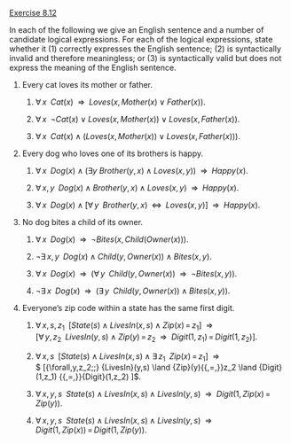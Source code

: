[Exercise 8.12](ex_12/)

In each of the following we give an English sentence and a number of
candidate logical expressions. For each of the logical expressions,
state whether it (1) correctly expresses the English sentence; (2) is
syntactically invalid and therefore meaningless; or (3) is syntactically
valid but does not express the meaning of the English sentence.

1.  Every cat loves its mother or father.

    1.  ${\forall\,x\;\;} {Cat}(x) {\:\;{\Rightarrow}\:\;}{Loves}(x,{Mother}(x)\lor {Father}(x))$.

    2.  ${\forall\,x\;\;} \lnot {Cat}(x) \lor {Loves}(x,{Mother}(x)) \lor {Loves}(x,{Father}(x))$.

    3.  ${\forall\,x\;\;} {Cat}(x) \land ({Loves}(x,{Mother}(x))\lor {Loves}(x,{Father}(x)))$.

2.  Every dog who loves one of its brothers is happy.

    1.  ${\forall\,x\;\;} {Dog}(x) \land (\exists y\ {Brother}(y,x) \land {Loves}(x,y)) {\:\;{\Rightarrow}\:\;}{Happy}(x)$.

    2.  ${\forall\,x,y\;\;} {Dog}(x) \land {Brother}(y,x) \land {Loves}(x,y) {\:\;{\Rightarrow}\:\;}{Happy}(x)$.

    3.  ${\forall\,x\;\;} {Dog}(x) \land [{\forall\,y\;\;} {Brother}(y,x) {\;\;{\Leftrightarrow}\;\;}{Loves}(x,y)] {\:\;{\Rightarrow}\:\;}{Happy}(x)$.

3.  No dog bites a child of its owner.

    1.  ${\forall\,x\;\;} {Dog}(x) {\:\;{\Rightarrow}\:\;}\lnot {Bites}(x,{Child}({Owner}(x)))$.

    2.  $\lnot {\exists\,x,y\;\;} {Dog}(x) \land {Child}(y,{Owner}(x)) \land {Bites}(x,y)$.

    3.  ${\forall\,x\;\;} {Dog}(x) {\:\;{\Rightarrow}\:\;}({\forall\,y\;\;} {Child}(y,{Owner}(x)) {\:\;{\Rightarrow}\:\;}\lnot {Bites}(x,y))$.

    4.  $\lnot {\exists\,x\;\;} {Dog}(x) {\:\;{\Rightarrow}\:\;}({\exists\,y\;\;} {Child}(y,{Owner}(x)) \land {Bites}(x,y))$.

4.  Everyone’s zip code within a state has the same first digit.

    1.  ${\forall\,x,s,z_1\;\;} [{State}(s) \land {LivesIn}(x,s) \land {Zip}(x){{\,=\,}}z_1] {\:\;{\Rightarrow}\:\;}{}$\
        $[{\forall\,y,z_2\;\;} {LivesIn}(y,s) \land {Zip}(y){{\,=\,}}z_2 {\:\;{\Rightarrow}\:\;}{Digit}(1,z_1) {{\,=\,}}{Digit}(1,z_2) ]$.

    2.  ${\forall\,x,s\;\;} [{State}(s) \land {LivesIn}(x,s) \land {\exists\,z_1\;\;} {Zip}(x){{\,=\,}}z_1] {\:\;{\Rightarrow}\:\;}{}$\
        $ [{\forall\,y,z_2\;\;} {LivesIn}(y,s) \land {Zip}(y){{\,=\,}}z_2 \land {Digit}(1,z_1) {{\,=\,}}{Digit}(1,z_2) ]$.

    3.  ${\forall\,x,y,s\;\;} {State}(s) \land {LivesIn}(x,s) \land {LivesIn}(y,s) {\:\;{\Rightarrow}\:\;}{Digit}(1,{Zip}(x){{\,=\,}}{Zip}(y))$.

    4.  ${\forall\,x,y,s\;\;} {State}(s) \land {LivesIn}(x,s) \land {LivesIn}(y,s) {\:\;{\Rightarrow}\:\;}{}$\
        ${Digit}(1,{Zip}(x)) {{\,=\,}}{Digit}(1,{Zip}(y))$.
